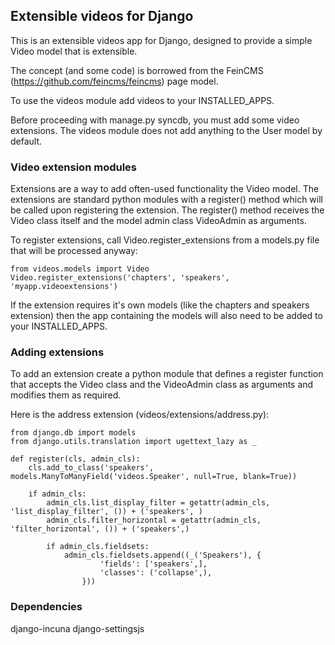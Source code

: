 ## Extensible videos for Django

This is an extensible videos app for Django, designed to provide a simple Video model that is extensible.

The concept (and some code) is borrowed from the FeinCMS (https://github.com/feincms/feincms) page model.

To use the videos module add videos to your INSTALLED_APPS.

Before proceeding with manage.py syncdb, you must add some video extensions. The videos module does not add anything to the User model by default.


### Video extension modules

Extensions are a way to add often-used functionality the Video model. The extensions are standard python modules with a register() method which will be called upon registering the extension. The register() method receives the Video class itself and the model admin class VideoAdmin as arguments.

To register extensions, call Video.register_extensions from a models.py file that will be processed anyway:

    from videos.models import Video
    Video.register_extensions('chapters', 'speakers', 'myapp.videoextensions')

If the extension requires it's own models (like the chapters and speakers extension) then the app containing the models will also need to be added to your INSTALLED_APPS.

### Adding extensions

To add an extension create a python module that defines a register function that accepts the Video class and the VideoAdmin class as arguments and modifies them as required.

Here is the address extension (videos/extensions/address.py):

    from django.db import models
    from django.utils.translation import ugettext_lazy as _

    def register(cls, admin_cls):
        cls.add_to_class('speakers', models.ManyToManyField('videos.Speaker', null=True, blank=True))

        if admin_cls:
            admin_cls.list_display_filter = getattr(admin_cls, 'list_display_filter', ()) + ('speakers', )
            admin_cls.filter_horizontal = getattr(admin_cls, 'filter_horizontal', ()) + ('speakers',)

            if admin_cls.fieldsets:
                admin_cls.fieldsets.append((_('Speakers'), {
                        'fields': ['speakers',],
                        'classes': ('collapse',),
                    }))


### Dependencies

django-incuna
django-settingsjs
